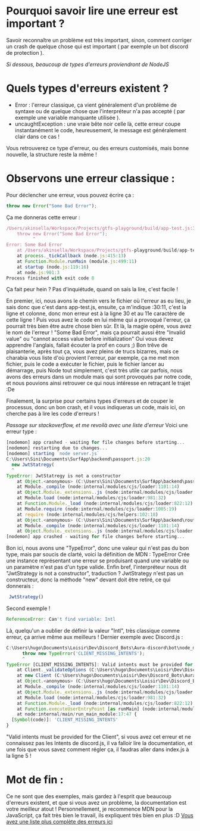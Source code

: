 
# Pourquoi savoir lire une erreur est important ? 
Savoir reconnaître un problème est très important, sinon, comment corriger un crash de quelque chose qui est important ( par exemple un bot discord de protection ).

*Si dessous, beaucoup de types d'erreurs proviendront de NodeJS*

# Quels types d'erreurs existent ?
- Error : l'erreur classique, ça vient généralement d'un problème de syntaxe ou de quelque chose que l'interpréteur n'a pas accepté ( par exemple une variable manquante utilisée ).
- uncaughtException : une vraie bête noir celle là, cette erreur coupe instantanément le code, heureusement, le message est généralement clair dans ce cas !

Vous retrouverez ce type d'erreur, ou des erreurs customisés, mais bonne nouvelle, la structure reste la même !

# Observons une erreur classique :
Pour déclencher une erreur, vous pouvez écrire ça :
```js
throw new Error("Some Bad Error");
```

Ça me donneras cette erreur :
```js
/Users/akinsella/Workspace/Projects/gtfs-playground/build/app-test.js:30
    throw new Error("Some Bad Error");
          ^
Error: Some Bad Error
    at /Users/akinsella/Workspace/Projects/gtfs-playground/build/app-test.js:30:11
    at process._tickCallback (node.js:415:13)
    at Function.Module.runMain (module.js:499:11)
    at startup (node.js:119:16)
    at node.js:901:3
Process finished with exit code 8
```

Ça fait peur hein ? Pas d'inquiétude, quand on sais la lire, c'est facile !

En premier, ici, nous avons le chemin vers le fichier où l'erreur as eu lieu, je sais donc que c'est dans app-test.js, ensuite, ça m'indique :30:11, c'est la ligne et colonne, donc mon erreur est à la ligne 30 et au 11e caractère de cette ligne !
Puis vous avez le code en lui même qui a provoqué l'erreur, ça pourrait très bien être autre chose bien sûr.
Et là, la magie opère, vous avez le nom de l'erreur ! "Some Bad Error", mais ça pourrait aussi être "Invalid value" ou "cannot access value before initialization"
Oui vous devez apprendre l'anglais, fallait écouter la prof en cours ;)
Bon trêve de plaisanterie, après tout ça, vous avez pleins de trucs bizarres, mais ce charabia vous liste d'où provient l'erreur, par exemple, ça me met mon fichier, puis le code a exécuter le fichier, puis le fichier lancer au démarrage, puis Node tout simplement, c'est très utile car parfois, nous avons des erreurs dans un module mais qui sont provoqués par notre code, et nous pouvions ainsi retrouver ce qui nous intéresse en retraçant le trajet :De

Finalement, la surprise pour certains types d'erreurs et de couper le processus, donc un bon crash, et il vous indiqueras un code, mais ici, on cherche pas à lire les code d'erreurs !

*Passage sur stackoverflow, et me revoilà avec une liste d'erreur*
Voici une erreur type :
```js
[nodemon] app crashed - waiting for file changes before starting...
[nodemon] restarting due to changes...
[nodemon] starting `node server.js`
C:\Users\Sini\Documents\SurfApp\backend\passport.js:20
  new JwtStatregy(
  ^
TypeError: JwtStatregy is not a constructor
    at Object.<anonymous> (C:\Users\Sini\Documents\SurfApp\backend\passport.js:20:3)
    at Module._compile (node:internal/modules/cjs/loader:1101:14)
    at Object.Module._extensions..js (node:internal/modules/cjs/loader:1153:10)
    at Module.load (node:internal/modules/cjs/loader:981:32)
    at Function.Module._load (node:internal/modules/cjs/loader:822:12)
    at Module.require (node:internal/modules/cjs/loader:1005:19)
    at require (node:internal/modules/cjs/helpers:102:18)
    at Object.<anonymous> (C:\Users\Sini\Documents\SurfApp\backend\routes\User.js:5:24)
    at Module._compile (node:internal/modules/cjs/loader:1101:14)
    at Object.Module._extensions..js (node:internal/modules/cjs/loader:1153:10)
[nodemon] app crashed - waiting for file changes before starting...
```
Bon ici, nous avons une "TypeError", donc une valeur qui n'est pas du bon type, mais par soucis de clarté, voici la définition de MDN :
TypeError
Crée une instance représentant une erreur se produisant quand une variable ou un paramètre n'est pas d'un type valide.
Enfin bref, l'interpréteur nous dit "JwtStrategy is not a constructor", traduction ? JwtStrategy n'est pas un constructeur, donc la méthode "new" devant doit être retiré, ce qui donnerais :
```js
 JwtStrategy()
```
Second exemple !
```js
ReferenceError: Can't find variable: Intl
```
Là, quelqu'un a oublier de définir la valeur "Intl", très classique comme erreur, ça arrive même aux meilleurs !
Dernier exemple avec Discord.js :
```js
C:\Users\hugo\Documents\Loisir\Dev\Discord_Bots\Aura-discord\bot\node_modules\discord.js\src\client\Client.js:544
      throw new TypeError('CLIENT_MISSING_INTENTS');
      ^
TypeError [CLIENT_MISSING_INTENTS]: Valid intents must be provided for the Client.
    at Client._validateOptions (C:\Users\hugo\Documents\Loisir\Dev\Discord_Bots\Aura-discord\bot\node_modules\discord.js\src\client\Client.js:544:13)
    at new Client (C:\Users\hugo\Documents\Loisir\Dev\Discord_Bots\Aura-discord\bot\node_modules\discord.js\src\client\Client.js:73:10)
    at Object.<anonymous> (C:\Users\hugo\Documents\Loisir\Dev\Discord_Bots\Aura-discord\bot\src\index.js:5:16)
    at Module._compile (node:internal/modules/cjs/loader:1101:14)
    at Object.Module._extensions..js (node:internal/modules/cjs/loader:1153:10)
    at Module.load (node:internal/modules/cjs/loader:981:32)
    at Function.Module._load (node:internal/modules/cjs/loader:822:12)
    at Function.executeUserEntryPoint [as runMain] (node:internal/modules/run_main:79:12)
    at node:internal/main/run_main_module:17:47 {
  [Symbol(code)]: 'CLIENT_MISSING_INTENTS'
}
```
"Valid intents must be provided for the Client", si vous avez cet erreur et ne connaissez pas les Intents de discord.js, il va falloir lire la documentation, et une fois que vous savez comment régler ça, il faudras aller dans index.js à la ligne 5 !
# Mot de fin :
Ce ne sont que des exemples, mais gardez à l'esprit que beaucoup d'erreurs existent, et que si vous avez un problème, la documentation est votre meilleur atout !
Personnellement, je recommence MDN pour la JavaScript, ça fait très bien le travail, ils expliquent très bien en plus :D
[Vous avez une liste plus complète des erreurs ici](https://developer.mozilla.org/fr/docs/Web/JavaScript/Reference/Global_Objects/Error)
